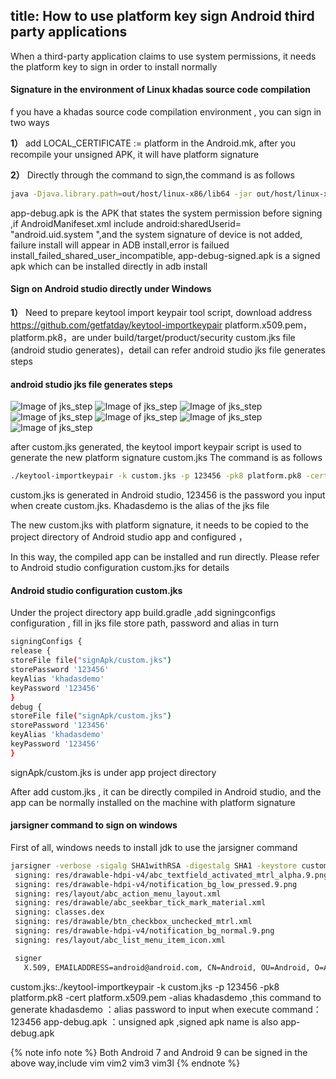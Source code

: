 title: How to use platform key sign Android third party applications
---

When a third-party application claims to use system permissions, it needs the platform key to sign in order to install normally

#### Signature in the environment of Linux khadas source code compilation
f you have a khadas source code compilation environment , you can sign in two ways

**1）** add LOCAL_CERTIFICATE := platform in the Android.mk, after you recompile your unsigned APK, it will have platform signature

**2）** Directly through the command to sign,the command is as follows
```sh
java -Djava.library.path=out/host/linux-x86/lib64 -jar out/host/linux-x86/framework/signapk.jar build/target/product/security/platform.x509.pem build/target/product/security/platform.pk8 app-debug.apk app-debug-signed.apk

```

app-debug.apk is the APK that states the system permission before signing ,if AndroidManifeset.xml include android:sharedUserid= "android.uid.system ",and the system signature of device is not added, failure install will appear in ADB install,error is failued install_failed_shared_user_incompatible, app-debug-signed.apk is a signed apk which can be installed directly in adb install

#### Sign on Android studio directly under Windows

**1）** Need to prepare keytool import keypair tool script, download address https://github.com/getfatday/keytool-importkeypair
platform.x509.pem，platform.pk8，are under build/target/product/security
custom.jks file (android studio generates)，detail can refer android studio jks file generates steps
#### android studio jks file generates steps
![Image of jks_step](/android/images/vim3/step1.png)
![Image of jks_step](/android/images/vim3/step2.png)
![Image of jks_step](/android/images/vim3/step3.png)
![Image of jks_step](/android/images/vim3/step4.png)
![Image of jks_step](/android/images/vim3/step5.png)
![Image of jks_step](/android/images/vim3/step6.png)
![Image of jks_step](/android/images/vim3/step7.png)

after custom.jks generated, the keytool import keypair script is used to generate the new platform signature custom.jks The command is as follows
```sh
./keytool-importkeypair -k custom.jks -p 123456 -pk8 platform.pk8 -cert platform.x509.pem -alias khadasdemo

```

custom.jks is generated in Android studio, 123456 is the password you input when create custom.jks. Khadasdemo is the alias of the jks file

The new custom.jks with platform signature, it needs to be copied to the project directory of Android studio app and configured ，

In this way, the compiled app can be installed and run directly. Please refer to Android studio configuration custom.jks for details

####  Android studio configuration custom.jks

Under the project directory app build.gradle ,add signingconfigs configuration , fill in jks file store path, password and alias in turn
```sh
signingConfigs { 
release { 
storeFile file("signApk/custom.jks") 
storePassword '123456'
keyAlias 'khadasdemo'
keyPassword '123456'
} 
debug { 
storeFile file("signApk/custom.jks") 
storePassword '123456'
keyAlias 'khadasdemo'
keyPassword '123456'
} 
```
signApk/custom.jks is under app project directory

After add custom.jks , it can be directly compiled in Android studio, and the app can be normally installed on the machine with platform signature

#### jarsigner command to sign on windows
First of all, windows needs to install jdk to use the jarsigner command
```sh
jarsigner -verbose -sigalg SHA1withRSA -digestalg SHA1 -keystore custom.jks app-debug.apk khadasdemo
 signing: res/drawable-hdpi-v4/abc_textfield_activated_mtrl_alpha.9.png
 signing: res/drawable-hdpi-v4/notification_bg_low_pressed.9.png
 signing: res/layout/abc_action_menu_layout.xml
 signing: res/drawable/abc_seekbar_tick_mark_material.xml
 signing: classes.dex
 signing: res/drawable/btn_checkbox_unchecked_mtrl.xml
 signing: res/drawable-hdpi-v4/notification_bg_normal.9.png
 signing: res/layout/abc_list_menu_item_icon.xml

 signer
   X.509, EMAILADDRESS=android@android.com, CN=Android, OU=Android, O=Android, L=Mountain View, ST=California, C=US

```
custom.jks:./keytool-importkeypair -k custom.jks -p 123456 -pk8 platform.pk8 -cert platform.x509.pem -alias khadasdemo ,this command to generate
khadasdemo ：alias
password to input when execute command：123456
app-debug.apk ：unsigned apk ,signed apk name is also app-debug.apk

{% note info note %}
Both Android 7 and Android 9 can be signed in the above way,include vim vim2 vim3 vim3l
{% endnote %}

